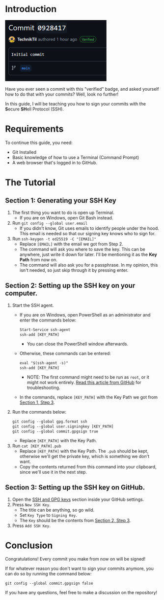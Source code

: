 # Introduction
![A Signed (aka. Verified) Commit](../images/signing/signed_commit.png)

Have you ever seen a commit with this "verified" badge, and asked yourself how to do that with your commits? Well, look no further!

In this guide, I will be teaching you how to sign your commits with the **S**ecure **SH**ell Protocol (SSH).

# Requirements
To continue this guide, you need:
- Git Installed
- Basic knowledge of how to use a Terminal (Command Prompt)
- A web browser that's logged in to GitHub.

# The Tutorial

## Section 1: Generating your SSH Key
1. The first thing you want to do is open up Terminal.
	- If you are on Windows, open Git Bash instead.
2. Run `git config --global user.email`
	- If you didn't know, Git uses emails to identify people under the hood. This email is needed so that our signing key knows who to sign for.
3. Run `ssh-keygen -t ed25519 -C "[EMAIL]"`
	- Replace `[EMAIL]` with the email we got from Step 2.
	- The command will ask you where to save the key. This can be anywhere, just write it down for later. I'll be mentioning it as the **Key Path** from now on.
	- The command will also ask you for a passphrase. In my opinion, this isn't needed, so just skip through it by pressing enter.
## Section 2: Setting up the SSH key on your computer.
1. Start the SSH agent.
	- If you are on Windows, open PowerShell as an administrator and enter the commands below:
		```
		Start-Service ssh-agent
		ssh-add [KEY_PATH]
		```
		- You can close the PowerShell window afterwards.

	- Otherwise, these commands can be entered:
		```
		eval "$(ssh-agent -s)"
		ssh-add [KEY_PATH]
		```
		- NOTE: The first command might need to be run as `root`, or it might not work entirely. [Read this article from GitHub](https://docs.github.com/en/authentication/connecting-to-github-with-ssh/generating-a-new-ssh-key-and-adding-it-to-the-ssh-agent?platform=linux#adding-your-ssh-key-to-the-ssh-agent) for troubleshooting.
	- In the commands, replace `[KEY_PATH]` with the Key Path we got from [Section 1, Step 3](#section-1-generating-your-ssh-key).
2. Run the commands below:
	```
	git config --global gpg.format ssh
	git config --global user.signingkey [KEY_PATH]
	git config --global commit.gpgsign true
	```
	- Replace `[KEY_PATH]` with the Key Path.
3. Run `cat [KEY_PATH].pub`
	- Replace `[KEY_PATH]` with the Key Path. The `.pub` should be kept, otherwise we'll get the private key, which is something we don't want.
	- Copy the contents returned from this command into your clipboard, since we'll use it in the next step.
## Section 3: Setting up the SSH key on GitHub.
1. Open the [SSH and GPG keys](https://github.com/settings/keys) section inside your GitHub settings.
2. Press `New SSH Key`.
	- The title can be anything, so go wild.
	- Set `Key Type` to `Signing Key`.
	- The `Key` should be the contents from [Section 2, Step 3](#section-2-setting-up-your-ssh-key-for-commit-signing).
3. Press `Add SSH Key`.

# Conclusion

Congratulations! Every commit you make from now on will be signed!

If for whatever reason you don't want to sign your commits anymore, you can do so by running the command below:
```
git config --global commit.gpgsign false
```

If you have any questions, feel free to make a discussion on the repository!